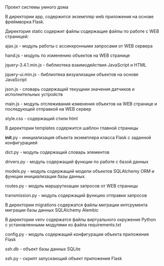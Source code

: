Проект системы умного дома 

В директории app, содержится экземпляр web приложения на основе фреймворка Flask.

Директория static содержит файлы содержащие файлы по работе с WEB страницей:

ajax.js - модуль работы с ассинхронными запросами от WEB сервера

hand.js - модуль по изменению объектов на WEB странице

jquery-3.4.1.min.js - библиотека взаимодействия JavaScript и HTML

jquery-ui.min.js - библиотека визуализации объектов на основе JavaScript

json.js - словарь содержащий текущиии значения датчиков и исполнительных устройств

main.js - модуль отслеживания изменения объектов на WEB странице и последующей отправкой на WEB сервер

style.css - содержащий стили html

В директории templates содержится шаблон главной страницы

__init__.py - инициализация объекта экземплера класса Flask с заданной конфигурацией

dict.py - модуль содержащий словарь элементов

drivers.py - модуль содержащий функции по работе с базой данных

models.py - модуль содержащий модели объектов SQLAlchemy ORM и функции инициализации базы данных.

routes.py - модуль маршрутизации запросов от WEB страницы

transmission.py - модуль содержащий функцию отправки запросов

В директории migrations содержатся файлы миграции интсрумента миграции базы данных SQLAlchemy Alembic

В директории venv содержатся файлы виртуального окружения Python c установленными модулями из файла requirements.txt

config.py - модуль содержащий конфигурации объекта приложения Flask

ssh.db - объект базы данных SQLite

ssh.py - скрипт запускающий объект приложения Flask









